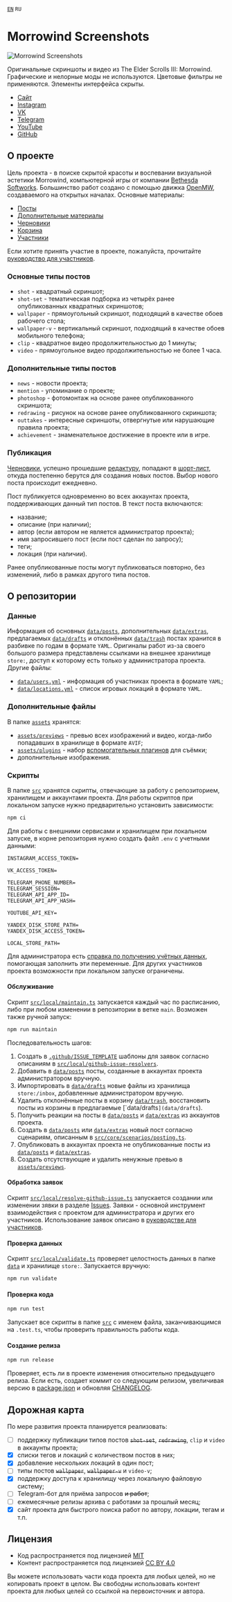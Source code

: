[`EN`](README.md) `RU`

# Morrowind Screenshots

![Morrowind Screenshots](assets/icon.png)

Оригинальные скриншоты и видео из The Elder Scrolls III: Morrowind. Графические и нелорные моды не используются.
Цветовые фильтры не применяются. Элементы интерфейса скрыты.

- [Сайт](https://mwscr.dehero.site)
- [Instagram](https://instagram.com/mwscr/)
- [VK](https://vk.com/mwscr)
- [Telegram](https://t.me/mwscr)
- [YouTube](https://www.youtube.com/@mwscr)
- [GitHub](https://github.com/dehero/mwscr)

## О проекте

Цель проекта - в поиске скрытой красоты и воспевании визуальной эстетики Morrowind, компьютерной игры от компании
[Bethesda Softworks](https://elderscrolls.bethesda.net/en/morrowind). Большинство работ создано с помощью движка
[OpenMW](https://openmw.org/), создаваемого на открытых началах. Основные материалы:

- [Посты](https://mwscr.dehero.site/posts/)
- [Дополнительные материалы](https://mwscr.dehero.site/extras/)
- [Черновики](https://mwscr.dehero.site/drafts/)
- [Корзина](https://mwscr.dehero.site/trash/)
- [Участники](https://mwscr.dehero.site/users/)

Если хотите принять участие в проекте, пожалуйста, прочитайте [руководство для участников](CONTRIBUTING.ru.md).

### Основные типы постов

- `shot` - квадратный скриншот;
- `shot-set` - тематическая подборка из четырёх ранее опубликованных квадратных скриншотов;
- `wallpaper` - прямоугольный скриншот, подходящий в качестве обоев рабочего стола;
- `wallpaper-v` - вертикальный скриншот, подходящий в качестве обоев мобильного телефона;
- `clip` - квадратное видео продолжительностью до 1 минуты;
- `video` - прямоугольное видео продолжительностью не более 1 часа.

### Дополнительные типы постов

- `news` - новости проекта;
- `mention` - упоминание о проекте;
- `photoshop` - фотомонтаж на основе ранее опубликованного скриншота;
- `redrawing` - рисунок на основе ранее опубликованного скриншота;
- `outtakes` - интересные скриншоты, отвергнутые или нарушающие правила проекта;
- `achievement` - знаменательное достижение в проекте или в игре.

### Публикация

[Черновики](https://mwscr.dehero.site/drafts/), успешно прошедшие [редактуру](CONTRIBUTING.ru.md#редактура), попадают в
[шорт-лист](https://mwscr.dehero.site/drafts/?publishable=true), откуда постепенно берутся для создания новых постов.
Выбор нового поста происходит ежедневно.

Пост публикуется одновременно во всех аккаунтах проекта, поддерживающих данный тип постов. В текст поста включаются:

- название;
- описание (при наличии);
- автор (если автором не является администратор проекта);
- имя запросившего пост (если пост сделан по запросу);
- теги;
- локация (при наличии).

Ранее опубликованные посты могут публиковаться повторно, без изменений, либо в рамках другого типа постов.

## О репозитории

### Данные

Информация об основных [`data/posts`](data/posts), дополнительных [`data/extras`](data/extras), предлагаемых
[`data/drafts`](data/drafts) и отклонённых [`data/trash`](data/trash) постах хранится в разбивке по годам в формате
`YAML`. Оригиналы работ из-за своего большого размера представлены ссылками на внешнее хранилище `store:`, доступ к
которому есть только у администратора проекта. Другие файлы:

- [`data/users.yml`](data/users.yml) - информация об участниках проекта в формате `YAML`;
- [`data/locations.yml`](data/locations.yml) - список игровых локаций в формате `YAML`.

### Дополнительные файлы

В папке [`assets`](assets) хранятся:

- [`assets/previews`](assets/previews) - превью всех изображений и видео, когда-либо попадавших в хранилище в формате
  `AVIF`;
- [`assets/plugins`](assets/plugins) - набор [вспомогательных плагинов](CONTRIBUTING.ru.md#вспомогательные-плагины) для
  съёмки;
- дополнительные изображения.

### Скрипты

В папке [`src`](src) хранятся скрипты, отвечающие за работу с репозиторием, хранилищем и аккаунтами проекта. Для работы
скриптов при локальном запуске нужно предварительно установить зависимости:

```bash
npm ci
```

Для работы с внешними сервисами и хранилищем при локальном запуске, в корне репозитория нужно создать файл `.env` с
учетными данными:

```env
INSTAGRAM_ACCESS_TOKEN=

VK_ACCESS_TOKEN=

TELEGRAM_PHONE_NUMBER=
TELEGRAM_SESSION=
TELEGRAM_API_APP_ID=
TELEGRAM_API_APP_HASH=

YOUTUBE_API_KEY=

YANDEX_DISK_STORE_PATH=
YANDEX_DISK_ACCESS_TOKEN=

LOCAL_STORE_PATH=
```

Для администратора есть [справка по получению учётных данных](CREDENTIALS.md), помогающая заполнить эти переменные. Для
других участников проекта возможности при локальном запуске ограничены.

#### Обслуживание

Скрипт [`src/local/maintain.ts`](src/local/maintain.ts) запускается каждый час по расписанию, либо при любом изменении в
репозитории в ветке `main`. Возможен также ручной запуск:

```bash
npm run maintain
```

Последовательность шагов:

1. Создать в [`.github/ISSUE_TEMPLATE`](.github/ISSUE_TEMPLATE) шаблоны для заявок согласно описаниям в
   [`src/local/github-issue-resolvers`](src/local/github-issue-resolvers).
2. Добавить в [`data/posts`](data/posts) посты, созданные в аккаунтах проекта администратором вручную.
3. Импортировать в [`data/drafts`](data/drafts) новые файлы из хранилища `store:/inbox`, добавленные администратором
   вручную.
4. Удалить отклонённые посты в корзину [`data/trash`](data/trash`), восстановить посты из корзины в предлагаемые
   [`data/drafts`](data/drafts`).
5. Получить реакции на посты в [`data/posts`](data/posts) и [`data/extras`](data/extras) из аккаунтов проекта.
6. Создать в [`data/posts`](data/posts) или [`data/extras`](data/extras) новый пост согласно сценариям, описанным в
   [`src/core/scenarios/posting.ts`](src/core/scenarios/posting.ts).
7. Опубликовать в аккаунтах проекта не опубликованные посты из [`data/posts`](data/posts) и
   [`data/extras`](data/extras).
8. Создать отсутствующие и удалить ненужные превью в [`assets/previews`](assets/previews).

#### Обработка заявок

Скрипт [`src/local/resolve-github-issue.ts`](src/local/resolve-github-issue.ts) запускается создании или изменении зявки
в разделе [Issues](https://github.com/dehero/mwscr/issues). Заявки - основной инструмент взаимодействия с проектом для
администратора и других его участников. Использование заявок описано в [руководстве для участников](CONTRIBUTING.ru.md).

#### Проверка данных

Скрипт [`src/local/validate.ts`](src/local/validate.ts) проверяет целостность данных в папке [`data`](data) и хранилище
`store:`. Запускается вручную:

```bash
npm run validate
```

#### Проверка кода

```bash
npm run test
```

Запускает все скрипты в папке [`src`](src) с именем файла, заканчивающимся на `.test.ts`, чтобы проверить правильность
работы кода.

#### Создание релиза

```bash
npm run release
```

Проверяет, есть ли в проекте изменения относительно предыдущего релиза. Если есть, создает коммит со следующим релизом,
увеличивая версию в [package.json](package.json) и обновляя [CHANGELOG](CHANGELOG.md).

## Дорожная карта

По мере развития проекта планируется реализовать:

- [ ] поддержку публикации типов постов ~~`shot-set`~~, ~~`redrawing`~~, `clip` и `video` в аккаунты проекта;
- [x] списки тегов и локаций с количеством постов в них;
- [x] добавление нескольких локаций в один пост;
- [ ] типы постов ~~`wallpaper`~~, ~~`wallpaper-v`~~ и `video-v`;
- [x] поддержку доступа к хранилищу через локальную файловую систему;
- [ ] Telegram-бот для приёма запросов ~~и работ~~;
- [ ] ежемесячные релизы архива с работами за прошлый месяц;
- [x] сайт проекта для быстрого поиска работ по автору, локации, тегам и т.п.

## Лицензия

- Код распространяется под лицензией [MIT](LICENSE-CODE)
- Контент распространяется под лицензией [CC BY 4.0](LICENSE)

Вы можете использовать части кода проекта для любых целей, но не копировать проект в целом. Вы свободны использовать
контент проекта для любых целей со ссылкой на первоисточник и автора.
